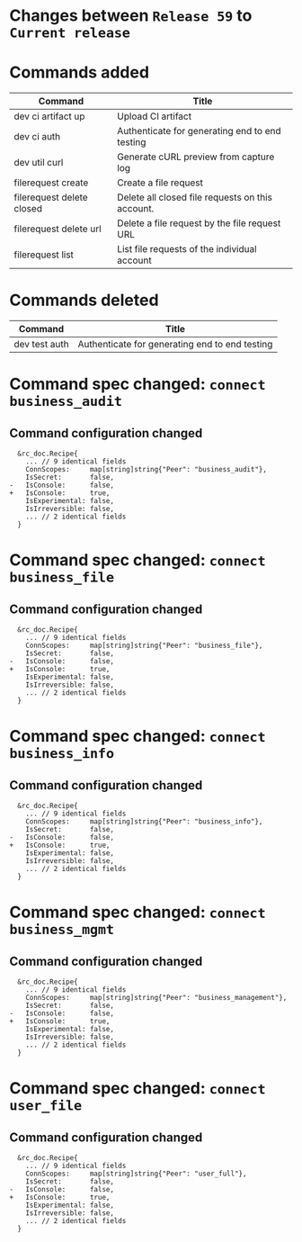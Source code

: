 # Changes between `Release 59` to `Current release`

# Commands added

| Command                   | Title                                            |
|---------------------------|--------------------------------------------------|
| dev ci artifact up        | Upload CI artifact                               |
| dev ci auth               | Authenticate for generating end to end testing   |
| dev util curl             | Generate cURL preview from capture log           |
| filerequest create        | Create a file request                            |
| filerequest delete closed | Delete all closed file requests on this account. |
| filerequest delete url    | Delete a file request by the file request URL    |
| filerequest list          | List file requests of the individual account     |



# Commands deleted

| Command       | Title                                          |
|---------------|------------------------------------------------|
| dev test auth | Authenticate for generating end to end testing |



# Command spec changed: `connect business_audit`



## Command configuration changed



```
  &rc_doc.Recipe{
  	... // 9 identical fields
  	ConnScopes:     map[string]string{"Peer": "business_audit"},
  	IsSecret:       false,
- 	IsConsole:      false,
+ 	IsConsole:      true,
  	IsExperimental: false,
  	IsIrreversible: false,
  	... // 2 identical fields
  }

```

# Command spec changed: `connect business_file`



## Command configuration changed



```
  &rc_doc.Recipe{
  	... // 9 identical fields
  	ConnScopes:     map[string]string{"Peer": "business_file"},
  	IsSecret:       false,
- 	IsConsole:      false,
+ 	IsConsole:      true,
  	IsExperimental: false,
  	IsIrreversible: false,
  	... // 2 identical fields
  }

```

# Command spec changed: `connect business_info`



## Command configuration changed



```
  &rc_doc.Recipe{
  	... // 9 identical fields
  	ConnScopes:     map[string]string{"Peer": "business_info"},
  	IsSecret:       false,
- 	IsConsole:      false,
+ 	IsConsole:      true,
  	IsExperimental: false,
  	IsIrreversible: false,
  	... // 2 identical fields
  }

```

# Command spec changed: `connect business_mgmt`



## Command configuration changed



```
  &rc_doc.Recipe{
  	... // 9 identical fields
  	ConnScopes:     map[string]string{"Peer": "business_management"},
  	IsSecret:       false,
- 	IsConsole:      false,
+ 	IsConsole:      true,
  	IsExperimental: false,
  	IsIrreversible: false,
  	... // 2 identical fields
  }

```

# Command spec changed: `connect user_file`



## Command configuration changed



```
  &rc_doc.Recipe{
  	... // 9 identical fields
  	ConnScopes:     map[string]string{"Peer": "user_full"},
  	IsSecret:       false,
- 	IsConsole:      false,
+ 	IsConsole:      true,
  	IsExperimental: false,
  	IsIrreversible: false,
  	... // 2 identical fields
  }

```

